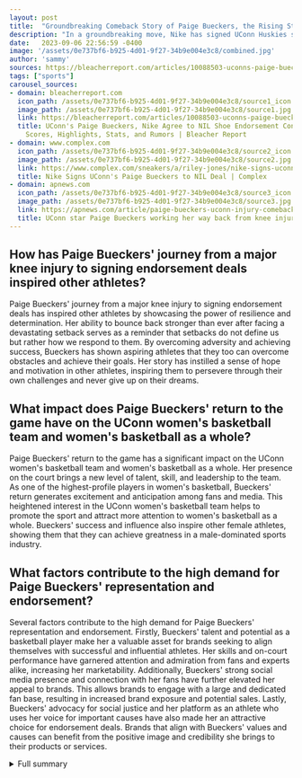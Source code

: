 ```yaml
---
layout: post
title:  "Groundbreaking Comeback Story of Paige Bueckers, the Rising Star of UConn Women's Basketball"
description: "In a groundbreaking move, Nike has signed UConn Huskies star Paige Bueckers to a name, image, and likeness (NIL) deal. This partnership marks Bueckers as the first Huskies player to officially sign a sneaker deal with Nike."
date:   2023-09-06 22:56:59 -0400
image: '/assets/0e737bf6-b925-4d01-9f27-34b9e004e3c8/combined.jpg'
author: 'sammy'
sources: https://bleacherreport.com/articles/10088503-uconns-paige-bueckers-nike-agree-to-nil-shoe-endorsement-contract https://www.complex.com/sneakers/a/riley-jones/nike-signs-uconn-paige-bueckers-to-nil-deal https://apnews.com/article/paige-bueckers-uconn-injury-comeback-a73a0e94ad30a896d5d5ccca1e59b881 https://www.espn.com/womens-college-basketball/team/schedule/_/id/41/uconn-huskies https://www.espn.com/womens-college-basketball/story/_/id/32598842/uconn-paige-bueckers-name-image-likeness-deal
tags: ["sports"]
carousel_sources:
- domain: bleacherreport.com
  icon_path: /assets/0e737bf6-b925-4d01-9f27-34b9e004e3c8/source1_icon.jpg
  image_path: /assets/0e737bf6-b925-4d01-9f27-34b9e004e3c8/source1.jpg
  link: https://bleacherreport.com/articles/10088503-uconns-paige-bueckers-nike-agree-to-nil-shoe-endorsement-contract
  title: UConn's Paige Bueckers, Nike Agree to NIL Shoe Endorsement Contract | News,
    Scores, Highlights, Stats, and Rumors | Bleacher Report
- domain: www.complex.com
  icon_path: /assets/0e737bf6-b925-4d01-9f27-34b9e004e3c8/source2_icon.jpg
  image_path: /assets/0e737bf6-b925-4d01-9f27-34b9e004e3c8/source2.jpg
  link: https://www.complex.com/sneakers/a/riley-jones/nike-signs-uconn-paige-bueckers-to-nil-deal
  title: Nike Signs UConn's Paige Bueckers to NIL Deal | Complex
- domain: apnews.com
  icon_path: /assets/0e737bf6-b925-4d01-9f27-34b9e004e3c8/source3_icon.jpg
  image_path: /assets/0e737bf6-b925-4d01-9f27-34b9e004e3c8/source3.jpg
  link: https://apnews.com/article/paige-bueckers-uconn-injury-comeback-a73a0e94ad30a896d5d5ccca1e59b881
  title: UConn star Paige Bueckers working her way back from knee injury | AP News
---
```


## How has Paige Bueckers' journey from a major knee injury to signing endorsement deals inspired other athletes?
Paige Bueckers' journey from a major knee injury to signing endorsement deals has inspired other athletes by showcasing the power of resilience and determination. Her ability to bounce back stronger than ever after facing a devastating setback serves as a reminder that setbacks do not define us but rather how we respond to them. By overcoming adversity and achieving success, Bueckers has shown aspiring athletes that they too can overcome obstacles and achieve their goals. Her story has instilled a sense of hope and motivation in other athletes, inspiring them to persevere through their own challenges and never give up on their dreams.

## What impact does Paige Bueckers' return to the game have on the UConn women's basketball team and women's basketball as a whole?
Paige Bueckers' return to the game has a significant impact on the UConn women's basketball team and women's basketball as a whole. Her presence on the court brings a new level of talent, skill, and leadership to the team. As one of the highest-profile players in women's basketball, Bueckers' return generates excitement and anticipation among fans and media. This heightened interest in the UConn women's basketball team helps to promote the sport and attract more attention to women's basketball as a whole. Bueckers' success and influence also inspire other female athletes, showing them that they can achieve greatness in a male-dominated sports industry.

## What factors contribute to the high demand for Paige Bueckers' representation and endorsement?
Several factors contribute to the high demand for Paige Bueckers' representation and endorsement. Firstly, Bueckers' talent and potential as a basketball player make her a valuable asset for brands seeking to align themselves with successful and influential athletes. Her skills and on-court performance have garnered attention and admiration from fans and experts alike, increasing her marketability. Additionally, Bueckers' strong social media presence and connection with her fans have further elevated her appeal to brands. This allows brands to engage with a large and dedicated fan base, resulting in increased brand exposure and potential sales. Lastly, Bueckers' advocacy for social justice and her platform as an athlete who uses her voice for important causes have also made her an attractive choice for endorsement deals. Brands that align with Bueckers' values and causes can benefit from the positive image and credibility she brings to their products or services.


<details>
        <summary>Full summary</summary>
<p>Paige Bueckers, a guard for the UConn women's basketball team, has recently signed a name, image, and likeness deal with Nike. This agreement comes after Bueckers missed the entire 2022-23 season due to a torn ACL. Despite the setback, Bueckers has received full clearance and is poised for a comeback during the 2023-24 season. UConn coach Geno Auriemma has praised her dedication and recovery, stating that she is in the best shape of her career. Bueckers' talent and potential have made her one of the highest-profile players in women's basketball.</p>
<p>In a marketplace where the value of endorsement deals can dictate a player's marketability and influence, Paige Bueckers has become a sought-after figure. Apart from her partnership with Nike, Bueckers has also secured a multiyear endorsement deal with StockX, a leading platform for sneaker and streetwear resale. This partnership focuses on promoting equity and authenticity in women's sports and basketball.</p>
<p>Bueckers' journey to success has not been without challenges. After a standout freshman season, she faced the devastating setback of a torn ACL that forced her to miss an entire season. However, with unwavering determination and the support of her teammates and coaches, Bueckers has been able to bounce back stronger than ever.</p>
<p>Coach Geno Auriemma, the guiding force behind the UConn women's basketball team, has praised Bueckers' dedication and recovery. He believes that she is now in the best shape of her career and is ready to make a powerful comeback. Bueckers' return to the court is not only a boost for the Huskies but also a testament to her resilience and determination in the face of adversity.</p>
<p>Bueckers' comeback story extends beyond the basketball court. She has used her platform to advocate for social justice and shine a spotlight on the achievements of Black women and BIPOC creatives. In her acceptance speech at the ESPY Awards, Bueckers expressed her gratitude towards Black women for their inspiration and support.</p>
<p>As Bueckers prepares to turn pro in 2023, the anticipation for her exclusive endorsement deal is mounting. With her talent, personality, and growing fan base, there is a high demand for her representation and endorsement. It is expected that a bidding war will ensue as various brands vie for the opportunity to collaborate with this rising star.</p>
<p>Paige Bueckers' journey from a major knee injury to signing endorsement deals with Nike and StockX serves as an inspiration for aspiring athletes. Her resilience and determination exemplify the power of perseverance, motivating others to overcome obstacles in pursuit of their dreams.</p>
<p>With Bueckers back on the court, the UConn women's basketball team is poised to reclaim their dominance in the women's basketball landscape. Under the guidance of Coach Geno Auriemma, the Huskies are determined to earn respect and add another national title to their impressive record. Paige Bueckers' return to the game is not only a game-changer for the Huskies but also for women's basketball as a whole.</p>
</details>